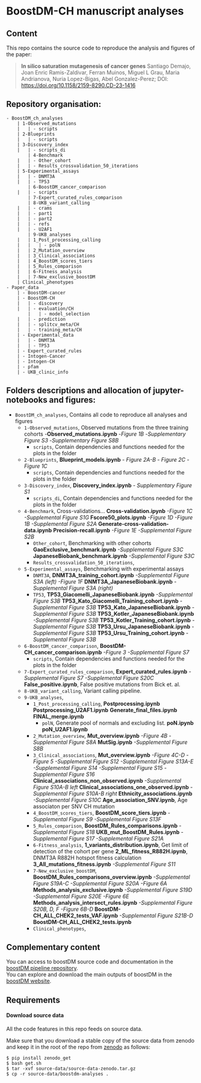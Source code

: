 # BoostDM-CH manuscript analyses

## Content

This repo contains the source code to reproduce the analysis and figures of the paper:

> **In silico saturation mutagenesis of cancer genes**
  Santiago Demajo, Joan Enric Ramis-Zaldivar, Ferran Muinos, Miguel L Grau, Maria Andrianova, Nuria Lopez-Bigas,
  Abel Gonzalez-Perez; DOI: https://doi.org/10.1158/2159-8290.CD-23-1416

## Repository organisation:  
```
- BoostDM_ch_analyses
	| 1-Observed_mutations 
	|	| - scripts
	| 2-Blueprints  
	|	| - scripts 
	| 3-Discovery_index
	|   | - scripts_di
    	| 4-Benchmark
	|   | - Other_cohort
	|   | - Results_crossvalidation_50_iterations
   	| 5-Experimental_assays
	|   | - DNMT3A
	|   | - TP53
    	| 6-BoostDM_cancer_comparison
	|   | - scripts
    	| 7-Expert_curated_rules_comparison
    	| 8-UKB_variant_calling
	|   | - crams
	|   | - part1
	|   | - part2
	|   | - refs
	|   | - U2AF1
    	| 9-UKB_analyses
	|   | 1_Post_processing_calling
	|   |   | - polN
	|   | 2_Mutation_overview
	|   | 3_Clinical_associations
	|   | 4_BoostDM_scores_tiers
	|   | 5_Rules_comparison
	|   | 6-Fitness_analysis
	|   | 7-New_exclusive_boostDM
	| Clinical_phenotypes
- Paper_data
	| - BoostDM-cancer
	| - BoostDM-CH
	|   | - discovery	
	|   | - evaluation/CH
    	|   | - model_selection
	|   | - prediction
	|   | - splitcv_meta/CH
	|   | - training_meta/CH
	| - Experimental_data
	|   | - DNMT3A
	|   | - TP53
	| - Expert_curated_rules
	| - Intogen-Cancer
	| - Intogen-CH
	| - pfam
	| - UKB_clinic_info
```

## Folders descriptions and allocation of jupyter-notebooks and figures:  
- ```BoostDM_ch_analyses```, Contains all code to reproduce all analyses and figures 
    - ```1-Observed_mutations```, Observed mutations from the three training cohorts
    -**Observed_mutations.ipynb**
    -*Figure 1B*
    -*Supplementary Figure S3*
    -*Supplementary Figure S8B*
        - ```scripts```, Contain dependencies and functions needed for the plots in the folder
    - ```2-Blueprints```, 
    **Blueprint_models.ipynb**
    *- Figure 2A-B*
    *- Figure 2C*
    *- Figure 1C*
        - ```scripts```, Contain dependencies and functions needed for the plots in the folder
    - ```3-Discovery_index```,
    **Discovery_index.ipynb**
    *- Supplementary Figure S1*
        - ```scripts_di```, Contain dependencies and functions needed for the plots in the folder
    - ```4-Benchmark```, Cross-validations...
    **Cross-validation.ipynb**
    *-Figure 1C*
    *-Supplemental Figure S1G*
    **Fscore50_plots.ipynb**
    *-Figure 1D*
    *-Figure 1B*
    *-Supplemental Figure S2A*
    **Generate-cross-validation-data.ipynb**
    **Precision-recall.ipynb**
    *-Figure 1E*
    *-Supplemental Figure S2B*
        - ```Other_cohort```, Benchmarking with other cohorts
        **GaoExclusive_benchmark.ipynb**
        *-Supplemental Figure S3C*
        **JapaneseBiobank_benchmark.ipynb**
        *-Supplemental Figure S3C*
        - ```Results_crossvalidation_50_iterations```,
    - ```5-Experimental_assays```, Benchmarking with experimental assays
        - ```DNMT3A```,
        **DNMT3A_training_cohort.ipynb**
        *-Supplemental Figure S3A (left)*
        *-Figure 1F*
        **DNMT3A_JapaneseBiobank.ipynb**
        *-Supplemental Figure S3A (right)*
        - ```TP53```,
        **TP53_Giacomelli_JapaneseBiobank.ipynb**
        *-Supplemental Figure S3B*
        **TP53_Kato_Giacomelli_Training_cohort.ipynb**
        *-Supplemental Figure S3B*
        **TP53_Kato_JapaneseBiobank.ipynb**
        *-Supplemental Figure S3B*
        **TP53_Kotler_JapaneseBiobank.ipynb**
        *-Supplemental Figure S3B*
        **TP53_Kotler_Training_cohort.ipynb**
        *-Supplemental Figure S3B*
        **TP53_Ursu_JapaneseBiobank.ipynb**
        *-Supplemental Figure S3B*
        **TP53_Ursu_Training_cohort.ipynb**
        *-Supplemental Figure S3B*
    - ```6-BoostDM_cancer_comparison```,
        **BoostDM-CH_cancer_comparison.ipynb**
        *-Figure 3*
        *-Supplemental Figure S7*
        - ```scripts```, Contain dependencies and functions needed for the plots in the folder
    - ```7-Expert_curated_rules_comparison```,
    **Expert_curated_rules.ipynb**
    *-Supplemental Figure S7*
    *-Supplemental Figure S20C*
    **False_positive.ipynb**, False positive mutations from Bick et. al.
    - ```8-UKB_variant_calling```, Variant calling pipeline.
    - ```9-UKB_analyses```,
        - ```1_Post_processing_calling```,
        **Postprocessing.ipynb**
        **Postprocessing_U2AF1.ipynb**
        **Generate_final_files.ipynb**
        **FINAL_merge.ipynb**
            - ```polN```, Generate pool of normals and excluding list.
            **poN.ipynb**
            **poN_U2AF1.ipynb**
        - ```2_Mutation_overview```,
        **Mut_overview.ipynb**
        *-Figure 4B*
        *-Supplemental Figure S8A*
        **MutSig.ipynb**
        *-Supplemental Figure S8B*
        - ```3_Clinical_associations```,
        **Mut_overview.ipynb**
        *-Figure 4C-D*
        *-Figure 5*
        *-Supplemental Figure S12*
        *-Supplemental Figure S13A-E*
        *-Supplemental Figure S14*
        *-Supplemental Figure S15*
        *-Supplemental Figure S16*
        **Clinical_associations_non_observed.ipynb**
        *-Supplemental Figure S10A-B left*
        **Clinical_associations_one_observed.ipynb**
        *-Supplemental Figure S10A-B right*
        **Ethnicity_associations.ipynb**
        *-Supplemental Figure S10C*
        **Age_association_SNV.ipynb**, Age associaton per SNV CH mutation
        - ```4_BoostDM_scores_tiers```,
        **BoostDM_score_tiers.ipynb**
        *-Supplemental Figure S9*
        *-Supplemental Figure S13F*
        - ```5_Rules_comparison```,
        **BoostDM_Rules_comparisons.ipynb**
        *-Supplemental Figure S18*
        **UKB_mut_BoostDM_Rules.ipynb**
        *-Supplemental Figure S17*
        *-Supplemental Figure S21A*
        - ```6-Fitness_analysis```,
        **1_variants_distribution.ipynb**, Get limit of detection of the cohort per gene
        **2_ML_fitness_R882H.ipynb**, DNMT3A R882H hotspot fitness calculation
        **3_All_mutations_fitness.ipynb**
        *-Supplemental Figure S11*
        - ```7-New_exclusive_boostDM```,
        **BoostDM_Rules_comparisons_overview.ipynb**
        *-Supplemental Figure S19A-C*
        *-Supplemental Figure S20A*
        *-Figure 6A*
        **Methods_analysis_exclusive.ipynb**
        *-Supplemental Figure S19D*
        *-Supplemental Figure S20E*
        *-Figure 6E*
        **Methods_analysis_intersect_rules.ipynb**
        *-Supplemental Figure S20B, D, F*
        *-Figure 6B-D*
        **BoostDM-CH_ALL_CHEK2_tests_VAF.ipynb**
        *-Supplemental Figure S21B-D*
        **BoostDM-CH_ALL_CHEK2_tests.ipynb**
        - ```Clinical_phenotypes```,


## Complementary content

You can access to boostDM source code and documentation in the [boostDM pipeline repository](https://bitbucket.org/bbglab/boostdm/src/release/).<br>
You can explore and download the main outputs of boostDM in the [boostDM website](https://www.intogen.org/boostdm).<br>

## Requirements

#### Download source data

All the code features in this repo feeds on source data. 

Make sure that you download a stable copy of the source data from zenodo and keep it in the root of the repo
from [zenodo](https://zenodo.org/) as follows:

```
$ pip install zenodo_get
$ bash get.sh
$ tar -xvf source-data/source-data-zenodo.tar.gz
$ cp -r source-data/boostdm-analyses .
